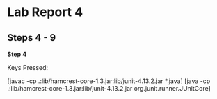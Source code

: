 # Lab Report 4
## Steps 4 - 9
**Step 4**

Keys Pressed: 

<Command><C>[javac -cp .:lib/hamcrest-core-1.3.jar:lib/junit-4.13.2.jar *.java]<Enter>
<Command><C>[java -cp .:lib/hamcrest-core-1.3.jar:lib/junit-4.13.2.jar org.junit.runner.JUnitCore]<ListExamplesTests><Enter>
